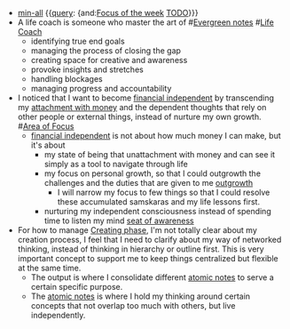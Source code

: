 - [min-all](<min-all.md>) {{[query](<query.md>): {and:[Focus of the week](<Focus of the week.md>) [TODO](<TODO.md>)}}}
- A life coach is someone who master the art of #[Evergreen notes](<Evergreen notes.md>) #[Life Coach](<Life Coach.md>)
    - identifying true end goals
    - managing the process of closing the gap
    - creating space for creative and awareness
    - provoke insights and stretches
    - handling blockages
    - managing progress and accountability
- I noticed that I want to become [financial independent](<financial independent.md>) by transcending my [attachment with money](<attachment with money.md>) and the dependent thoughts that rely on other people or external things, instead of nurture my own growth. #[Area of Focus](<Area of Focus.md>)
    - [financial independent](<financial independent.md>) is not about how much money I can make, but it's about
        - my state of being that unattachment with money and can see it simply as a tool to navigate through life
        - my focus on personal growth, so that I could outgrowth the challenges and the duties that are given to me [outgrowth](<outgrowth.md>)
            - I will narrow my focus to few things so that I could resolve these accumulated samskaras and my life lessons first.
        - nurturing my independent consciousness instead of spending time to listen my mind [seat of awareness](<seat of awareness.md>)
- For how to manage [Creating phase](<Creating phase.md>), I'm not totally clear about my creation process, I feel that I need to clarify about my way of networked thinking, instead of thinking in hierarchy or outline first. This is very important concept to support me to keep things centralized but flexible at the same time.
    - The output is where I consolidate different [atomic notes](<atomic notes.md>) to serve a certain specific purpose.
    - The [atomic notes](<atomic notes.md>) is where I hold my thinking around certain concepts that not overlap too much with others, but live independently.
